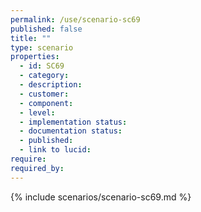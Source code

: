 ```yaml
---
permalink: /use/scenario-sc69
published: false
title: ""
type: scenario
properties:
  - id: SC69
  - category:
  - description:
  - customer:
  - component:
  - level:
  - implementation status:
  - documentation status:
  - published:
  - link to lucid:
require:
required_by:
---
```


{% include scenarios/scenario-sc69.md %}